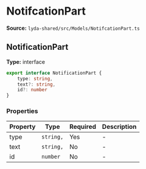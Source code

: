 # NotifcationPart

**Source:** `lyda-shared/src/Models/NotifcationPart.ts`

## NotificationPart

**Type:** interface

```typescript
export interface NotificationPart {
    type: string,
    text?: string,
    id?: number
}
```

### Properties

| Property | Type | Required | Description |
|----------|------|----------|-------------|
| type | `string,` | Yes | - |
| text | `string,` | No | - |
| id | `number` | No | - |


